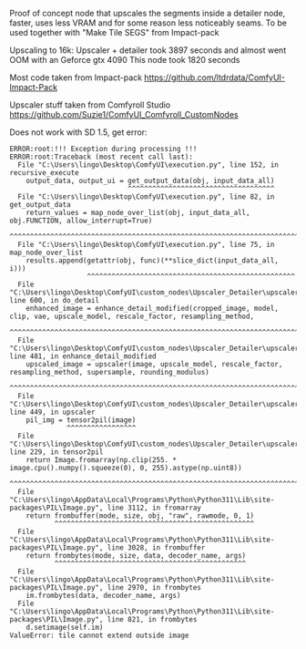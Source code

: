 Proof of concept node that upscales the segments inside a detailer node, faster, uses less VRAM and for some reason less noticeably seams. To be used together with "Make Tile SEGS" from Impact-pack

Upscaling to 16k:
Upscaler + detailer took 3897 seconds and almost went OOM with an Geforce gtx 4090
This node took 1820 seconds

Most code taken from Impact-pack https://github.com/ltdrdata/ComfyUI-Impact-Pack

Upscaler stuff taken from Comfyroll Studio https://github.com/Suzie1/ComfyUI_Comfyroll_CustomNodes

Does not work with SD 1.5, get error:

```
ERROR:root:!!! Exception during processing !!!
ERROR:root:Traceback (most recent call last):
  File "C:\Users\lingo\Desktop\ComfyUI\execution.py", line 152, in recursive_execute
    output_data, output_ui = get_output_data(obj, input_data_all)
                             ^^^^^^^^^^^^^^^^^^^^^^^^^^^^^^^^^^^^
  File "C:\Users\lingo\Desktop\ComfyUI\execution.py", line 82, in get_output_data
    return_values = map_node_over_list(obj, input_data_all, obj.FUNCTION, allow_interrupt=True)
                    ^^^^^^^^^^^^^^^^^^^^^^^^^^^^^^^^^^^^^^^^^^^^^^^^^^^^^^^^^^^^^^^^^^^^^^^^^^^
  File "C:\Users\lingo\Desktop\ComfyUI\execution.py", line 75, in map_node_over_list
    results.append(getattr(obj, func)(**slice_dict(input_data_all, i)))
                   ^^^^^^^^^^^^^^^^^^^^^^^^^^^^^^^^^^^^^^^^^^^^^^^^^^^
  File "C:\Users\lingo\Desktop\ComfyUI\custom_nodes\Upscaler_Detailer\upscaler_detailer.py", line 600, in do_detail
    enhanced_image = enhance_detail_modified(cropped_image, model, clip, vae, upscale_model, rescale_factor, resampling_method,
                    ^^^^^^^^^^^^^^^^^^^^^^^^^^^^^^^^^^^^^^^^^^^^^^^^^^^^^^^^^^^^^^^^^^^^^^^^^^^^^^^^^^^^^^^^^^^^^^^^^^^^^^^^^^^
  File "C:\Users\lingo\Desktop\ComfyUI\custom_nodes\Upscaler_Detailer\upscaler_detailer.py", line 481, in enhance_detail_modified
    upscaled_image = upscaler(image, upscale_model, rescale_factor, resampling_method, supersample, rounding_modulus)
                     ^^^^^^^^^^^^^^^^^^^^^^^^^^^^^^^^^^^^^^^^^^^^^^^^^^^^^^^^^^^^^^^^^^^^^^^^^^^^^^^^^^^^^^^^^^^^^^^^
  File "C:\Users\lingo\Desktop\ComfyUI\custom_nodes\Upscaler_Detailer\upscaler_detailer.py", line 449, in upscaler
    pil_img = tensor2pil(image)
              ^^^^^^^^^^^^^^^^^
  File "C:\Users\lingo\Desktop\ComfyUI\custom_nodes\Upscaler_Detailer\upscaler_detailer.py", line 229, in tensor2pil
    return Image.fromarray(np.clip(255. * image.cpu().numpy().squeeze(0), 0, 255).astype(np.uint8))
           ^^^^^^^^^^^^^^^^^^^^^^^^^^^^^^^^^^^^^^^^^^^^^^^^^^^^^^^^^^^^^^^^^^^^^^^^^^^^^^^^^^^^^^^^
  File "C:\Users\lingo\AppData\Local\Programs\Python\Python311\Lib\site-packages\PIL\Image.py", line 3112, in fromarray
    return frombuffer(mode, size, obj, "raw", rawmode, 0, 1)
           ^^^^^^^^^^^^^^^^^^^^^^^^^^^^^^^^^^^^^^^^^^^^^^^^^
  File "C:\Users\lingo\AppData\Local\Programs\Python\Python311\Lib\site-packages\PIL\Image.py", line 3028, in frombuffer
    return frombytes(mode, size, data, decoder_name, args)
           ^^^^^^^^^^^^^^^^^^^^^^^^^^^^^^^^^^^^^^^^^^^^^^^
  File "C:\Users\lingo\AppData\Local\Programs\Python\Python311\Lib\site-packages\PIL\Image.py", line 2970, in frombytes
    im.frombytes(data, decoder_name, args)
  File "C:\Users\lingo\AppData\Local\Programs\Python\Python311\Lib\site-packages\PIL\Image.py", line 821, in frombytes
    d.setimage(self.im)
ValueError: tile cannot extend outside image
```